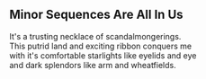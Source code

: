 Minor Sequences Are All In Us
-----------------------------
It's a trusting necklace of scandalmongerings.  
This putrid land and exciting ribbon conquers me  
with it's comfortable starlights like eyelids and eye  
and dark splendors like arm and wheatfields.  
